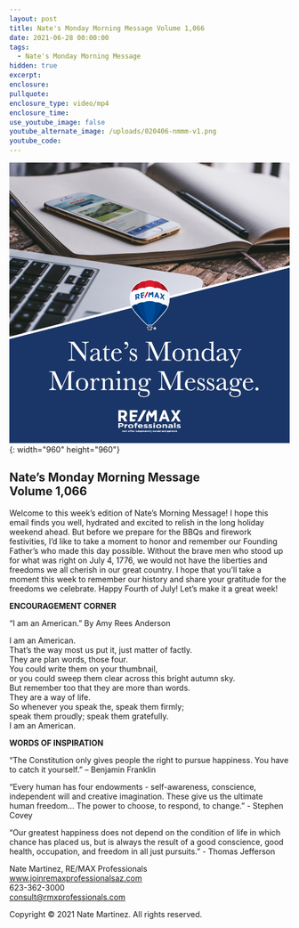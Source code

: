 ```yaml
---
layout: post
title: Nate's Monday Morning Message Volume 1,066
date: 2021-06-28 00:00:00
tags:
  - Nate's Monday Morning Message
hidden: true
excerpt:
enclosure:
pullquote:
enclosure_type: video/mp4
enclosure_time:
use_youtube_image: false
youtube_alternate_image: /uploads/020406-nmmm-v1.png
youtube_code:
---
```

![](/uploads/020406-nmmm-v1-1.png){: width="960" height="960"}

## **Nate’s Monday Morning Message<br>Volume 1,066**

Welcome to this week’s edition of Nate’s Morning Message\! I hope this email finds you well, hydrated and excited to relish in the long holiday weekend ahead. But before we prepare for the BBQs and firework festivities, I’d like to take a moment to honor and remember our Founding Father’s who made this day possible. Without the brave men who stood up for what was right on July 4, 1776, we would not have the liberties and freedoms we all cherish in our great country. I hope that you’ll take a moment this week to remember our history and share your gratitude for the freedoms we celebrate. Happy Fourth of July\! Let’s make it a great week\!

**ENCOURAGEMENT CORNER**

“I am an American.” By Amy Rees Anderson

I am an American.<br>That’s the way most us put it, just matter of factly.<br>They are plan words, those four.<br>You could write them on your thumbnail,<br>or you could sweep them clear across this bright autumn sky.<br>But remember too that they are more than words.<br>They are a way of life.<br>So whenever you speak the, speak them firmly;<br>speak them proudly; speak them gratefully.<br>I am an American. &nbsp;

**WORDS OF INSPIRATION**

“The Constitution only gives people the right to pursue happiness. You have to catch it yourself.” – Benjamin Franklin

“Every human has four endowments - self-awareness, conscience, independent will and creative imagination. These give us the ultimate human freedom… The power to choose, to respond, to change.” - Stephen Covey

“Our greatest happiness does not depend on the condition of life in which chance has placed us, but is always the result of a good conscience, good health, occupation, and freedom in all just pursuits.” - Thomas Jefferson

Nate Martinez, RE/MAX Professionals<br>www.joinremaxprofessionalsaz.com<br>623-362-3000<br>consult@rmxprofessionals.com

Copyright &copy; 2021 Nate Martinez. All rights reserved.
